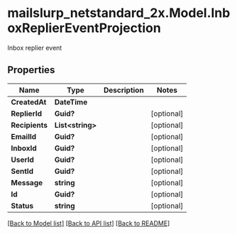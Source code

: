# mailslurp_netstandard_2x.Model.InboxReplierEventProjection
Inbox replier event

## Properties

Name | Type | Description | Notes
------------ | ------------- | ------------- | -------------
**CreatedAt** | **DateTime** |  | 
**ReplierId** | **Guid?** |  | [optional] 
**Recipients** | **List&lt;string&gt;** |  | [optional] 
**EmailId** | **Guid?** |  | [optional] 
**InboxId** | **Guid?** |  | [optional] 
**UserId** | **Guid?** |  | [optional] 
**SentId** | **Guid?** |  | [optional] 
**Message** | **string** |  | [optional] 
**Id** | **Guid?** |  | [optional] 
**Status** | **string** |  | [optional] 

[[Back to Model list]](../README#documentation-for-models) [[Back to API list]](../README#documentation-for-api-endpoints) [[Back to README]](../README)


